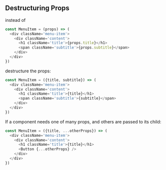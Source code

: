 ## Destructuring Props
instead of
```js
const MenuItem = (props) => (
  <div className='menu-item'>
    <div className='content'>
      <h1 className='title'>{props.title}</h1>
      <span className='subtitle'>{props.subtitle}</span>
    </div>
  </div>
})
```
destructure the props:
```js
const MenuItem = ({title, subtitle}) => (
  <div className='menu-item'>
    <div className='content'>
      <h1 className='title'>{title}</h1>
      <span className='subtitle'>{subtitle}</span>
    </div>
  </div>
})
```
If a component needs one of many props, and others are passed to its child:
```js
const MenuItem = ({title, ...otherProps}) => (
  <div className='menu-item'>
    <div className='content'>
      <h1 className='title'>{title}</h1>
      <Button {...otherProps} />
    </div>
  </div>
})
```
